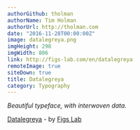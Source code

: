 ```yaml
---
authorGithub: tholman
authorName: Tim Holman
authorUrl: http://tholman.com
date: "2016-11-28T00:00:00Z"
image: datalegreya.png
imgHeight: 298
imgWidth: 806
link: http://figs-lab.com/en/datalegreya
remoteImage: true
siteDown: true
title: Datalegreya
category: Typography
---
```


_Beautiful typeface, with interwoven data._

[Datalegreya](http://figs-lab.com/en/datalegreya) - by [Figs Lab](http://figs-lab.com/)
